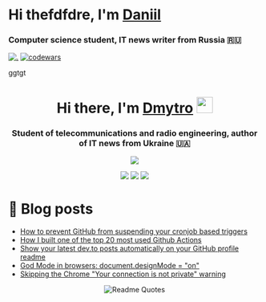 # Hi thefdfdre, I'm [Daniil](https://daniilshat.ru/)
### Computer science student, IT news writer from Russia 🇷🇺
[![.](https://komarev.com/ghpvc/?username=Jurdio&color=yellowgreen)](https://github.com/Jurdio)  [![codewars](https://www.codewars.com/users/DmytroKupets/badges/micro)](https://www.codewars.com/users/DmytroKupets)

ggtgt
<!-- markdownlint-disable MD033 MD041 -->


<h1 align="center">Hi there, I'm <a href="https://www.linkedin.com/in/dmytro-kupets/" target="_blank"/>Dmytro</a> 
    <img src="https://github.com/blackcater/blackcater/raw/main/images/Hi.gif" height="32"/> </h1>
<h3 align="center">Student of telecommunications and radio engineering, author of IT news from Ukraine 🇺🇦</h3>
<div align="center">
<img src="https://readme-typing-svg.demolab.com?font=Fira+Code&duration=4500&pause=500&center=true&vCenter=true&random=false&width=350&lines=Java+Developer;Software+Development+Engineer">
</div>
<!-- markdownlint-enable MD033 -->

<div align="center">
    
![](http://github-profile-summary-cards.vercel.app/api/cards/profile-details?username=Jurdio&theme=ayu_mirage)
![](http://github-profile-summary-cards.vercel.app/api/cards/repos-per-language?username=Jurdio&theme=ayu_mirage)
![](http://github-profile-summary-cards.vercel.app/api/cards/stats?username=Jurdio&theme=ayu_mirage)

</div>

# 📜 Blog posts
<!-- BLOG-POST-LIST:START -->
- [How to prevent GitHub from suspending your cronjob based triggers](https://dev.to/gautamkrishnar/how-to-prevent-github-from-suspending-your-cronjob-based-triggers-knf)
- [How I built one of the top 20 most used Github Actions](https://www.gautamkrishnar.com/how-i-built-one-of-the-top-20-most-used-github-actions/)
- [Show your latest dev.to posts automatically on your GitHub profile readme](https://dev.to/gautamkrishnar/show-your-latest-dev-to-posts-automatically-in-your-github-profile-readme-3nk8)
- [God Mode in browsers: document.designMode = &quot;on&quot;](https://dev.to/gautamkrishnar/god-mode-in-browsers-document-designmode-on-2pmo)
- [Skipping the Chrome &quot;Your connection is not private&quot; warning](https://dev.to/gautamkrishnar/quickbits-1-skipping-the-chrome-your-connection-is-not-private-warning-4kp1)
<!-- BLOG-POST-LIST:END -->
<div align="center">
    
![Readme Quotes](https://quotes-github-readme.vercel.app/api?type=horizontal&theme=nord&quote=One%20day%20or%20day%20one...%20Ahh..%20I`ll%20do%20it%20one%20day.%20Okay..%20that`s%20up%20to%20you...%20or%20day%20one)
</div>
